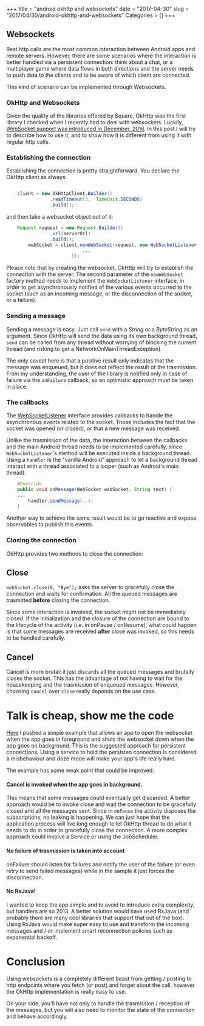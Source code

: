 +++
title = "android okhttp and websockets"
date = "2017-04-30"
slug = "2017/04/30/android-okhttp-and-websockets"
Categories = []
+++
## Websockets
Rest http calls are the most common interaction between Android apps and remote servers. However, there are some scenarios where the interaction is better handled via a persistent connection: think about a chat, or a multiplayer game where data flows in both directions and the server needs to push data to the clients and to be aware of which client are connected.

This kind of scenario can be implemented through Websockets.


### OkHttp and Websockets
Given the quality of the libraries offered by Square, OkHttp was the first library I checked when I recently had to deal with websockets. Luckily, [WebSocket support was introduced in December, 2016](https://medium.com/square-corner-blog/web-sockets-now-shipping-in-okhttp-3-5-463a9eec82d1). In this post I will try to describe how to use it, and to show how it is different from using it with regular http calls. 


### Establishing the connection
Establishing the connection is pretty straightforward. You declare the OkHttp client as always:

```java

	client = new OkHttpClient.Builder()
                .readTimeout(3,  TimeUnit.SECONDS)
                .build();
```

and then take a websocket object out of it:

```java
	Request request = new Request.Builder()
                .url(serverUrl)
                .build();
        webSocket = client.newWebSocket(request, new WebSocketListener() {
							...
						});
```

Please note that by creating the websocket, OkHttp will try to establish the connection with the server. The second parameter of the ``newWebSocket`` factory method needs to implement the ``WebSocketListener`` interface, in order to get asynchronously notified of the various events occurred to the socket (such as an incoming message, or the disconnection of the socket, or a failure).


### Sending a message
Sending a message is easy. Just call ```send``` with a _String_ or a _ByteString_ as an argument. Since OkHttp will send the data using its own background thread, ```send``` can be called from any thread without worrying of blocking the current thread (and risking to get a NetworkOnMainThreadException). 

The only caveat here is that a positive result only indicates that the message was enqueued, but it does not reflect the result of the trasmission. From my understanding, the user of the library is notified only in case of failure via the ```onFailure``` callback, so an optimistic approach must be taken in place.  


### The callbacks
The [WebSocketListener](https://github.com/square/okhttp/blob/master/okhttp/src/main/java/okhttp3/WebSocketListener.java) interface provides callbacks to handle the asynchronous events related to the socket. Those includes the fact that the socket was opened (or closed), or that a new message was received.

Unlike the trasmission of the data, the interaction between the callbacks and the main Android thread needs to be implemented carefully, since ```WebSocketListener```'s method will be executed inside a background thread. Using a ```handler``` is the "vanilla Android" approach to let a background thread interact with a thread associated to a looper (such as Android's main thread).


```java
    @Override
    public void onMessage(WebSocket webSocket, String text) {
	...
        handler.sendMessage(..);
    }
```

Another way to achieve the same result would be to go reactive and expose observables to publish this events.

### Closing the connection
OkHttp provides two methods to close the connection:

## Close
```webSocket.close(0, "Bye");``` asks the server to gracefully close the connection and waits for confirmation. 
All the queued messages are trasmitted **before** closing the connection.

Since some interaction is involved, the socket might not be immediately closed. If the initialization and the closure of the connection are bound to the lifecycle of the activity (i.e. in onPause / onResume), what could happen is that some messages are received **after** close was invoked, so this needs to be handled carefully.

## Cancel
Cancel is more brutal: it just discards all the queued messages and brutally closes the socket. This has the advantage of not having to wait for the housekeeping and the trasmission of enqueued messages. However, choosing ```cancel``` over ```close``` really depends on the use case. 

# Talk is cheap, show me the code
[Here](https://github.com/fedepaol/websocket-sample) I pushed a simple example that allows an app to open the websocket when the app goes in foreground and shuts the websocket down when the app goes on background. This is the suggested approach for persistent connections. Using a service to hold the persisten connection is considered a misbehaviour and doze mode will make your app's life really hard.


The example has some weak point that could be improved:

#### Cancel is invoked when the app goes in background. 
This means that some messages could eventually get discarded. A better approach would be to invoke close and wait the connection to be gracefully closed and all the messages sent. Since in ```onPause``` the activity disposes the subscriptions, no leaking is happening. We can just hope that the application process will live long enough to let OkHttp thread to do what it needs to do in order to gracefully close the connection. A more complex approach could involve a Service or using the JobScheduler.

#### No failure of trasmission is taken into account
onFailure should listen for failures and notify the user of the failure (or even retry to send failed messages) while in the sample it just forces the disconnection.

#### No RxJava!
I wanted to keep the app simple and to avoid to introduce extra complexity, but handlers are so 2013. A better solution would have used RxJava (and probably there are many cool libraries that support that out of the box). Using RxJava would make super easy to use and transform the incoming messages and / or implement smart reconnection policies such as exponential backoff.


# Conclusion
Using websockets is a completely different beast from getting / posting to http endpoints where you fetch (or post) and forget about the call, however the OkHttp implementation is really easy to use.

On your side, you'll have not only to handle the trasmission / reception of the messages, but you will also need to monitor the state of the connection and behave accordingly. 


